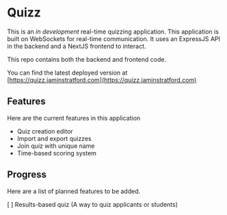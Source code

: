# Quizz
This is an *in development* real-time quizzing application. This application is built on WebSockets for real-time communication. It uses an ExpressJS API in the backend and a NextJS frontend to interact.

This repo contains both the backend and frontend code.

You can find the latest deployed version at [https://quizz.jaminstratford.com](https://quizz.jaminstratford.com)

## Features
Here are the current features in this application

* Quiz creation editor
* Import and export quizzes
* Join quiz with unique name
* Time-based scoring system

## Progress
Here are a list of planned features to be added.

[ ] Results-based quiz (A way to quiz applicants or students)
